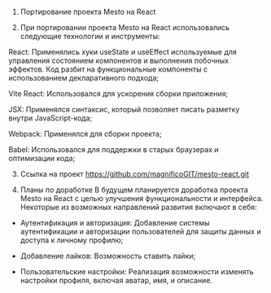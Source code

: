 1. Портирование проекта Mesto на React

2. При портировании проекта Mesto на React использовались следующие технологии и инструменты:

React:  Применялись хуки useState и useEffect используемые для управления состоянием компонентов и выполнения побочных эффектов. Код разбит на функциональные компоненты с использованием декларативного подхода;

Vite React: Использовался для ускорения сборки приложения;

JSX: Применялся синтаксис, который позволяет писать разметку внутри JavaScript-кода;

Webpack: Применялся для сборки проекта;

Babel: Использовался для поддержки в старых браузерах и оптимизации кода;


3. Ссылка на проект
https://github.com/magnificoGIT/mesto-react.git

4. Планы по доработке
В будущем планируется доработка проекта Mesto на React с целью улучшения функциональности и интерфейса. Некоторые из возможных направлений развития включают в себя:

- Аутентификация и авторизация: Добавление системы аутентификации и авторизации пользователей для защиты данных и доступа к личному профилю;

- Добавление лайков: Возможность ставить лайки;

- Пользовательские настройки: Реализация возможности изменять настройки профиля, включая аватар, имя, и описание.

